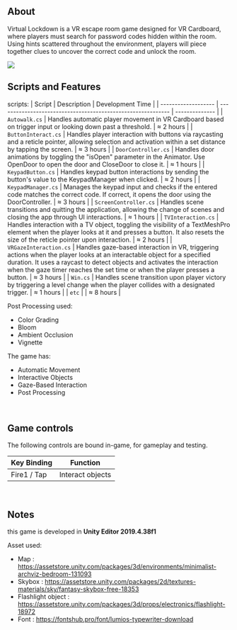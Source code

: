 ## About
Virtual Lockdown is a VR escape room game designed for VR Cardboard, where players must search for password codes hidden within the room. Using hints scattered throughout the environment, players will piece together clues to uncover the correct code and unlock the room. 

<tbody>
    <tr>
      <td><img src="https://github.com/Swiper0/Swiper0/blob/main/GIF/VirtualLockdownDemo.gif"/></td>
    </tr>
  
<br>

## Scripts and Features
scripts:
|  Script       | Description                                                  | Development Time |
| ------------------- | ------------------------------------------------------------ | -------------- |
| `Autowalk.cs` | Handles automatic player movement in VR Cardboard based on trigger input or looking down past a threshold. | ≈ 2 hours |
| `ButtonInteract.cs` | Handles player interaction with buttons via raycasting and a reticle pointer, allowing selection and activation within a set distance by tapping the screen. | ≈ 3 hours |
| `DoorController.cs`  | Handles door animations by toggling the "isOpen" parameter in the Animator. Use OpenDoor to open the door and CloseDoor to close it. | ≈ 1 hours |
| `KeypadButton.cs`  | Handles keypad button interactions by sending the button's value to the KeypadManager when clicked. | ≈ 2 hours |
| `KeypadManager.cs`  | Manages the keypad input and checks if the entered code matches the correct code. If correct, it opens the door using the DoorController. | ≈ 3 hours |
| `ScreenController.cs`  | Handles scene transitions and quitting the application, allowing the change of scenes and closing the app through UI interactions. | ≈ 1 hours |
| `TVInteraction.cs`  | Handles interaction with a TV object, toggling the visibility of a TextMeshPro element when the player looks at it and presses a button. It also resets the size of the reticle pointer upon interaction. | ≈ 2 hours |
| `VRGazeInteraction.cs`  | Handles gaze-based interaction in VR, triggering actions when the player looks at an interactable object for a specified duration. It uses a raycast to detect objects and activates the interaction when the gaze timer reaches the set time or when the player presses a button. | ≈ 3 hours |
| `Win.cs`  | Handles scene transition upon player victory by triggering a level change when the player collides with a designated trigger. | ≈ 1 hours |
| `etc`  |  | ≈ 8 hours |


Post Processing used:
- Color Grading
- Bloom
- Ambient Occlusion
- Vignette

The game has:
- Automatic Movement
- Interactive Objects
- Gaze-Based Interaction
- Post Processing 

<br>

## Game controls
The following controls are bound in-game, for gameplay and testing.

| Key Binding       | Function          |
| ----------------- | ----------------- |
| Fire1 / Tap       | Interact objects  |

<br>

## Notes
this game is developed in **Unity Editor 2019.4.38f1**

Asset used:
- Map : https://assetstore.unity.com/packages/3d/environments/minimalist-archviz-bedroom-131093
- Skybox : https://assetstore.unity.com/packages/2d/textures-materials/sky/fantasy-skybox-free-18353
- Flashlight object : https://assetstore.unity.com/packages/3d/props/electronics/flashlight-18972
- Font : https://fontshub.pro/font/lumios-typewriter-download
